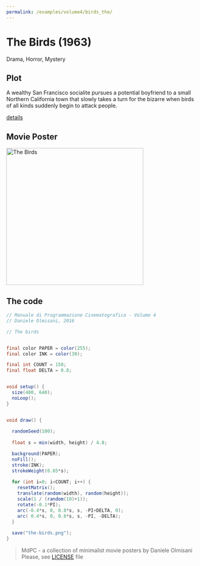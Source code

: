 ```yaml
---
permalink: /examples/volume4/birds_the/
---
```

# The Birds (1963)

Drama, Horror, Mystery

## Plot
A wealthy San Francisco socialite pursues a potential boyfriend to a small Northern California town that slowly takes a turn for the bizarre when birds of all kinds suddenly begin to attack people.

[details](https://www.imdb.com/title/tt0056869/)

## Movie Poster
<img src="the-birds.png"  width="360px" title="The Birds">


## The code
```java
// Manuale di Programmazione Cinematografica - Volume 4
// Daniele Olmisani, 2016

// The birds


final color PAPER = color(255);
final color INK = color(30);

final int COUNT = 150;
final float DELTA = 0.8;


void setup() {
  size(480, 640);
  noLoop();
}


void draw() {
  
  randomSeed(100);
  
  float s = min(width, height) / 4.8;

  background(PAPER);
  noFill();
  stroke(INK);
  strokeWeight(0.05*s);
  
  for (int i=0; i<COUNT; i++) {
    resetMatrix();
    translate(random(width), random(height));
    scale(1 / (random(10)+1));
    rotate(-0.1*PI);
    arc(-0.4*s, 0, 0.8*s, s, -PI+DELTA, 0);
    arc( 0.4*s, 0, 0.8*s, s, -PI, -DELTA);
  }
  
  save("the-birds.png");
}
```

> MdPC - a collection of minimalist movie posters
> by Daniele Olmisani
> Please, see [LICENSE](../../LICENSE) file
